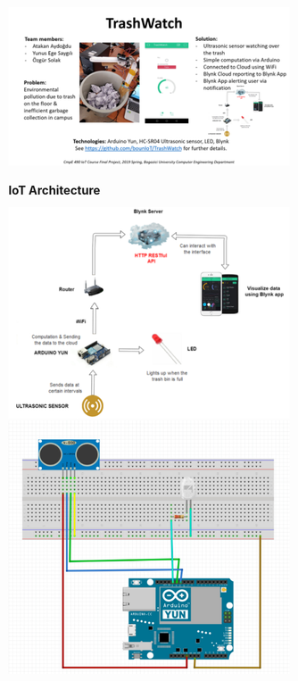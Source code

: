 
![TrashWatch Report](https://github.com/bounIoT/TrashWatch/blob/master/Figures/TrashWatch%20One%20Pager%20Report.png?raw=true "TrashWatch Report")
<h2>IoT Architecture</h2>

![IoT Architecture](https://github.com/bounIoT/TrashWatch/blob/master/Figures/iot-architecture.png "IoT Architecture")
![Circuit Diagram](https://github.com/bounIoT/TrashWatch/blob/master/Figures/circuit-diagram.png "Circuit Diagram")
